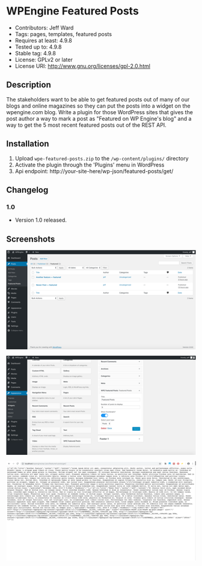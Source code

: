 # WPEngine Featured Posts
* Contributors: Jeff Ward
* Tags: pages, templates, featured posts
* Requires at least: 4.9.8
* Tested up to: 4.9.8
* Stable tag: 4.9.8
* License: GPLv2 or later
* License URI: http://www.gnu.org/licenses/gpl-2.0.html

## Description

The stakeholders want to be able to get featured posts out of many of our blogs and online magazines so they can put the posts into a widget on the wpengine.com blog. Write a plugin for those WordPress sites that gives the post author a way to mark a post as "Featured on WP Engine's blog" and a way to get the 5 most recent featured posts out of the REST API.

## Installation

1. Upload `wpe-featured-posts.zip` to the `/wp-content/plugins/` directory
2. Activate the plugin through the 'Plugins' menu in WordPress
4. Api endpoint: http://your-site-here/wp-json/featured-posts/get/

## Changelog

### 1.0
* Version 1.0 released.

## Screenshots
![alt text](https://raw.githubusercontent.com/jeffwardtests/wpe-featured-posts/master/screenshot-1.png)

![alt text](https://raw.githubusercontent.com/jeffwardtests/wpe-featured-posts/master/screenshot-2.png)

![alt text](https://raw.githubusercontent.com/jeffwardtests/wpe-featured-posts/master/screenshot-3.png)
